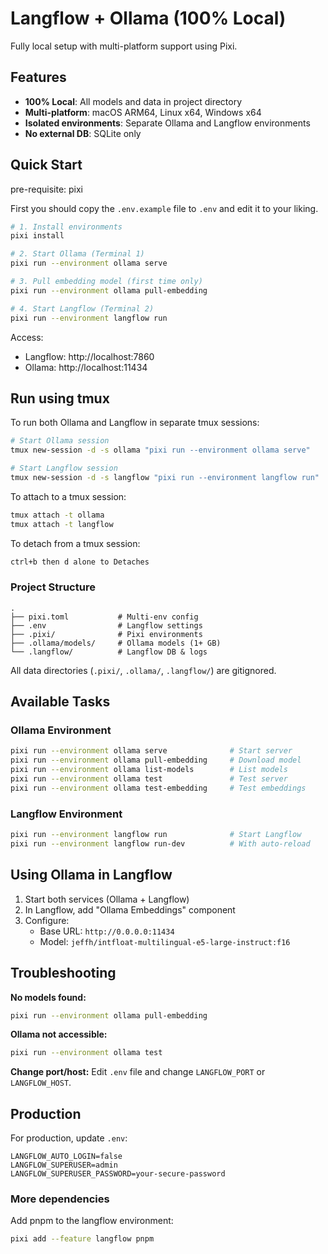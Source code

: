 # Langflow + Ollama (100% Local)

Fully local setup with multi-platform support using Pixi.

## Features

- **100% Local**: All models and data in project directory
- **Multi-platform**: macOS ARM64, Linux x64, Windows x64
- **Isolated environments**: Separate Ollama and Langflow environments
- **No external DB**: SQLite only

## Quick Start

pre-requisite: pixi

First you should copy the `.env.example` file to `.env` and edit it to your liking.

```bash
# 1. Install environments
pixi install

# 2. Start Ollama (Terminal 1)
pixi run --environment ollama serve

# 3. Pull embedding model (first time only)
pixi run --environment ollama pull-embedding

# 4. Start Langflow (Terminal 2)
pixi run --environment langflow run
```

Access:
- Langflow: http://localhost:7860
- Ollama: http://localhost:11434

## Run using tmux

To run both Ollama and Langflow in separate tmux sessions:

```bash
# Start Ollama session
tmux new-session -d -s ollama "pixi run --environment ollama serve"

# Start Langflow session
tmux new-session -d -s langflow "pixi run --environment langflow run"
```
To attach to a tmux session:
```bash
tmux attach -t ollama
tmux attach -t langflow
```

To detach from a tmux session:
```bash
ctrl+b then d alone to Detaches 
```



### Project Structure

```
.
├── pixi.toml           # Multi-env config
├── .env                # Langflow settings
├── .pixi/              # Pixi environments
├── .ollama/models/     # Ollama models (1+ GB)
└── .langflow/          # Langflow DB & logs
```

All data directories (`.pixi/`, `.ollama/`, `.langflow/`) are gitignored.

## Available Tasks

### Ollama Environment

```bash
pixi run --environment ollama serve              # Start server
pixi run --environment ollama pull-embedding     # Download model
pixi run --environment ollama list-models        # List models
pixi run --environment ollama test               # Test server
pixi run --environment ollama test-embedding     # Test embeddings
```

### Langflow Environment

```bash
pixi run --environment langflow run              # Start Langflow
pixi run --environment langflow run-dev          # With auto-reload
```

## Using Ollama in Langflow

1. Start both services (Ollama + Langflow)
2. In Langflow, add "Ollama Embeddings" component
3. Configure:
   - Base URL: `http://0.0.0.0:11434`
   - Model: `jeffh/intfloat-multilingual-e5-large-instruct:f16`

## Troubleshooting

**No models found:**
```bash
pixi run --environment ollama pull-embedding
```

**Ollama not accessible:**
```bash
pixi run --environment ollama test
```

**Change port/host:**
Edit `.env` file and change `LANGFLOW_PORT` or `LANGFLOW_HOST`.

## Production

For production, update `.env`:

```env
LANGFLOW_AUTO_LOGIN=false
LANGFLOW_SUPERUSER=admin
LANGFLOW_SUPERUSER_PASSWORD=your-secure-password
```

### More dependencies

Add pnpm to the langflow environment:
```bash
pixi add --feature langflow pnpm
```
